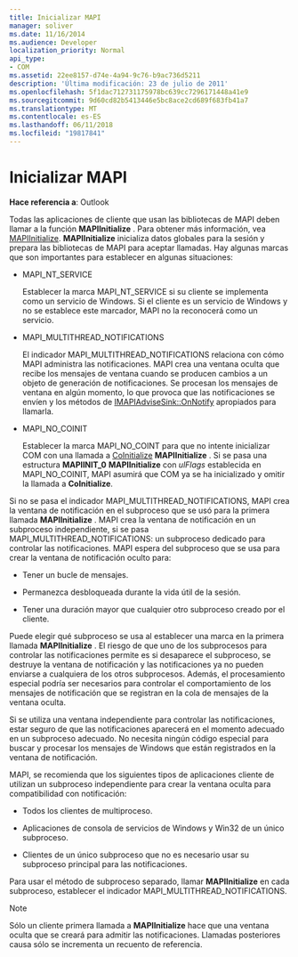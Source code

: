 ```yaml
---
title: Inicializar MAPI
manager: soliver
ms.date: 11/16/2014
ms.audience: Developer
localization_priority: Normal
api_type:
- COM
ms.assetid: 22ee8157-d74e-4a94-9c76-b9ac736d5211
description: 'Última modificación: 23 de julio de 2011'
ms.openlocfilehash: 5f1dac712731175978bc639cc7296171448a41e9
ms.sourcegitcommit: 9d60cd82b5413446e5bc8ace2cd689f683fb41a7
ms.translationtype: MT
ms.contentlocale: es-ES
ms.lasthandoff: 06/11/2018
ms.locfileid: "19817841"
---
```

# <a name="initializing-mapi"></a>Inicializar MAPI

  
  
**Hace referencia a**: Outlook 
  
Todas las aplicaciones de cliente que usan las bibliotecas de MAPI deben llamar a la función **MAPIInitialize** . Para obtener más información, vea [MAPIInitialize](mapiinitialize.md). **MAPIInitialize** inicializa datos globales para la sesión y prepara las bibliotecas de MAPI para aceptar llamadas. Hay algunas marcas que son importantes para establecer en algunas situaciones: 
  
- MAPI_NT_SERVICE
    
    Establecer la marca MAPI_NT_SERVICE si su cliente se implementa como un servicio de Windows. Si el cliente es un servicio de Windows y no se establece este marcador, MAPI no la reconocerá como un servicio. 
    
- MAPI_MULTITHREAD_NOTIFICATIONS
    
    El indicador MAPI_MULTITHREAD_NOTIFICATIONS relaciona con cómo MAPI administra las notificaciones. MAPI crea una ventana oculta que recibe los mensajes de ventana cuando se producen cambios a un objeto de generación de notificaciones. Se procesan los mensajes de ventana en algún momento, lo que provoca que las notificaciones se envíen y los métodos de [IMAPIAdviseSink::OnNotify](imapiadvisesink-onnotify.md) apropiados para llamarla. 
    
- MAPI_NO_COINIT
    
    Establecer la marca MAPI_NO_COINT para que no intente inicializar COM con una llamada a [CoInitialize](http://msdn.microsoft.com/en-us/library/ms886303.aspx) **MAPIInitialize** . Si se pasa una estructura **MAPIINIT_0** **MAPIInitialize** con _ulFlags_ establecida en MAPI_NO_COINIT, MAPI asumirá que COM ya se ha inicializado y omitir la llamada a **CoInitialize**.
    
Si no se pasa el indicador MAPI_MULTITHREAD_NOTIFICATIONS, MAPI crea la ventana de notificación en el subproceso que se usó para la primera llamada **MAPIInitialize** . MAPI crea la ventana de notificación en un subproceso independiente, si se pasa MAPI_MULTITHREAD_NOTIFICATIONS: un subproceso dedicado para controlar las notificaciones. MAPI espera del subproceso que se usa para crear la ventana de notificación oculto para: 
  
- Tener un bucle de mensajes.
    
- Permanezca desbloqueada durante la vida útil de la sesión.
    
- Tener una duración mayor que cualquier otro subproceso creado por el cliente. 
    
Puede elegir qué subproceso se usa al establecer una marca en la primera llamada **MAPIInitialize** . El riesgo de que uno de los subprocesos para controlar las notificaciones permite es si desaparece el subproceso, se destruye la ventana de notificación y las notificaciones ya no pueden enviarse a cualquiera de los otros subprocesos. Además, el procesamiento especial podría ser necesarios para controlar el comportamiento de los mensajes de notificación que se registran en la cola de mensajes de la ventana oculta. 
  
Si se utiliza una ventana independiente para controlar las notificaciones, estar seguro de que las notificaciones aparecerá en el momento adecuado en un subproceso adecuado. No necesita ningún código especial para buscar y procesar los mensajes de Windows que están registrados en la ventana de notificación. 
  
MAPI, se recomienda que los siguientes tipos de aplicaciones cliente de utilizan un subproceso independiente para crear la ventana oculta para compatibilidad con notificación:
  
- Todos los clientes de multiproceso.
    
- Aplicaciones de consola de servicios de Windows y Win32 de un único subproceso.
    
- Clientes de un único subproceso que no es necesario usar su subproceso principal para las notificaciones.
    
Para usar el método de subproceso separado, llamar **MAPIInitialize** en cada subproceso, establecer el indicador MAPI_MULTITHREAD_NOTIFICATIONS. 
  
> [!NOTE]
> Sólo un cliente primera llamada a **MAPIInitialize** hace que una ventana oculta que se creará para admitir las notificaciones. Llamadas posteriores causa sólo se incrementa un recuento de referencia. 
  

